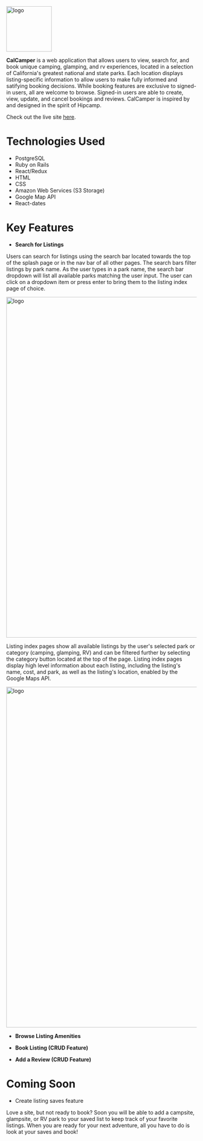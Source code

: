 <img src="https://calcamper-seed.s3-us-west-1.amazonaws.com/logo.png" alt="logo" height="120" width="auto"/> 

**CalCamper** is a web application that allows users to view, search for, and book unique camping, glamping, and rv experiences, located in a selection of California's greatest national and state parks. Each location displays listing-specific information to allow users to make fully informed and satifying booking decisions. While booking features are exclusive to signed-in users, all are welcome to browse. Signed-in users are able to create, view, update, and cancel bookings and reviews. CalCamper is inspired by and designed in the spirit of Hipcamp. 

Check out the live site [here](https://calcamper.herokuapp.com/).

# Technologies Used

- PostgreSQL
- Ruby on Rails 
- React/Redux
- HTML
- CSS
- Amazon Web Services (S3 Storage)
- Google Map API
- React-dates

# Key Features
- **Search for Listings** 

Users can search for listings using the search bar located towards the top of the splash page or in the nav bar of all other pages. The search bars filter listings by park name. As the user types in a park name, the search bar dropdown will list all available parks matching the user input. The user can click on a dropdown item or press enter to bring them to the listing index page of choice. 

<img align="center" src="https://calcamper-seed.s3-us-west-1.amazonaws.com/splash_search_bar.png" alt="logo" height="auto" width="900"/> 

Listing index pages show all available listings by the user's selected park or category (camping, glamping, RV) and can be filtered further by selecting the category button located at the top of the page. Listing index pages display high level information about each listing, including the listing's name, cost, and park, as well as the listing's location, enabled by the Google Maps API.  

<img align="center" src="https://calcamper-seed.s3-us-west-1.amazonaws.com/search_bar_screenshot.png" alt="logo" height="auto" width="900"/> 

- **Browse Listing Amenities** 

- **Book Listing (CRUD Feature)**

- **Add a Review (CRUD Feature)**


# Coming Soon
- Create listing saves feature

Love a site, but not ready to book? Soon you will be able to add a campsite, glampsite, or RV park to your saved list to keep track of your favorite listings. When you are ready for your next adventure, all you have to do is look at your saves and book!  
